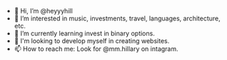 - 👋 Hi, I’m @heyyyhill
- 👀 I’m interested in music, investments, travel, languages, architecture, etc.
- 🌱 I’m currently learning invest in binary options.
- 💞️ I'm looking to develop myself in creating websites.
- 📫 How to reach me: Look for @mm.hillary on intagram. 

<!---
heyyyhill/heyyyhill is a ✨ special ✨ repository because its `README.md` (this file) appears on your GitHub profile.
You can click the Preview link to take a look at your changes.
--->

